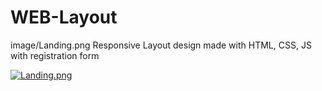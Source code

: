 
# WEB-Layout

image/Landing.png
Responsive Layout design made with HTML, CSS, JS with registration form

[![Landing.png](https://i.postimg.cc/wT0GkkDJ/Landing.png)](https://postimg.cc/PPvyXY3r)
